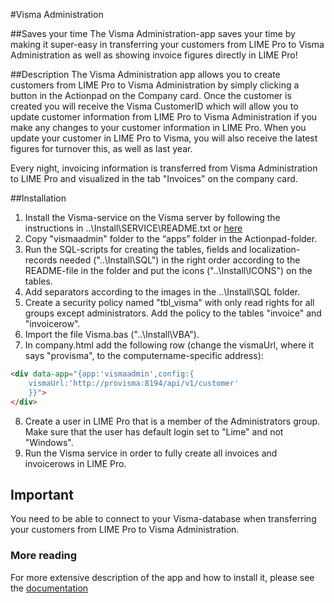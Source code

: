 #Visma Administration

##Saves your time
The Visma Administration-app saves your time by making it super-easy in transferring your customers from LIME Pro to Visma Administration as well as showing invoice figures directly in LIME Pro!

##Description
The Visma Administration app allows you to create customers from LIME Pro to Visma Administration by simply clicking a button in the Actionpad on the Company card. Once the customer is created you will receive the Visma CustomerID which will allow you to update customer information from LIME Pro to Visma Administration if you make any changes to your customer information in LIME Pro. When you update your customer in LIME Pro to Visma, you will also receive the latest figures for turnover this, as well as last year.

Every night, invoicing information is transferred from Visma Administration to LIME Pro and visualized in the tab "Invoices" on the company card.

##Installation
1. Install the Visma-service on the Visma server by following the instructions in ..\Install\SERVICE\README.txt or <a href="http://docs.lundalogik.com/pro/addons/visma-administration/installation">here</a>
2. Copy "vismaadmin" folder to the “apps” folder in the Actionpad-folder.
3. Run the SQL-scripts for creating the tables, fields and localization-records needed ("..\Install\SQL") in the right order according to the README-file in the folder and put the icons ("..\Install\ICONS") on the tables.
4. Add separators according to the images in the ..\Install\SQL folder.
5. Create a security policy named "tbl_visma" with only read rights for all groups except administrators. Add the policy to the tables "invoice" and "invoicerow".
6. Import the file Visma.bas ("..\Install\VBA").
7. In company.html add the following row (change the vismaUrl, where it says "provisma", to the computername-specific address): 
``` html
<div data-app="{app:'vismaadmin',config:{
	vismaUrl:'http://provisma:8194/api/v1/customer'
	}}">
</div>
```
8. Create a user in LIME Pro that is a member of the Administrators group. Make sure that the user has default login set to "Lime" and not "Windows".
9. Run the Visma service in order to fully create all invoices and invoicerows in LIME Pro.

## Important
You need to be able to connect to your Visma-database when transferring your customers from LIME Pro to Visma Administration.

### More reading
For more extensive description of the app and how to install it, please see the <a href="http://docs.lundalogik.com/pro/addons/Visma-administration/start">documentation</a>

